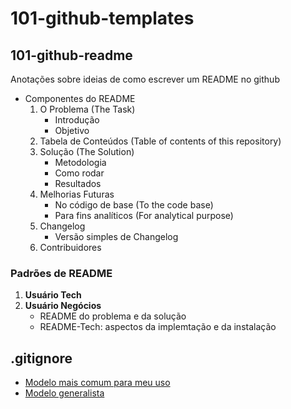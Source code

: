 # 101-github-templates

## 101-github-readme
Anotações sobre ideias de como escrever um README no github

* Componentes do README
    1. O Problema (The Task)
        * Introdução
        * Objetivo
    2. Tabela de Conteúdos (Table of contents of this repository)
    3. Solução (The Solution)
        * Metodologia
        * Como rodar
        * Resultados
    4. Melhorias Futuras
       * No código de base (To the code base)
       * Para fins analíticos (For analytical purpose)
    5. Changelog
        * Versão simples de Changelog
    6. Contribuidores
       
  
### Padrões de README

1. **Usuário Tech**
2. **Usuário Negócios**
   * README do problema e da solução
   * README-Tech: aspectos da implemtação e da instalação
  
## .gitignore

* [Modelo mais comum para meu uso](./references/.gitignore)
* [Modelo generalista](https://github.com/github/gitignore/blob/main/Python.gitignore)
